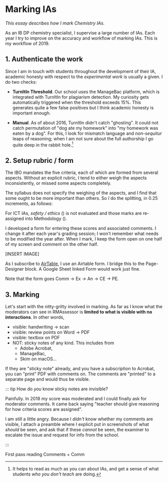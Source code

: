 # Marking IAs

*This essay describes how I mark Chemistry IAs.*

As an IB DP chemistry specialist, I supervise a large number of IAs.  Each year I try to improve on the accuracy and workflow of marking IAs.  This is my workflow of 2019.

## 1. Authenticate the work

Since I am in touch with students throughout the development of their IA, academic honesty with respect to the *experimental work* is usually a given.  I do two checks:

* **TurnItIn Threshold**.  Our school uses the ManageBac platform, which is integrated with TurnItIn for plagiarism detection.  My curiosity gets automatically triggered when the threshold exceeds 15%.  This generates quite a few false positives but I think academic honesty is important enough.

* **Manual**.  As of about 2016, TurnItIn didn't catch "ghosting".  It could not catch permutation of "dog ate my homework" into "my homework was eaten by a dog".  For this, I look for mismatch language and *non-sequitur* leaps of reasoning; when I am not sure about the full authorship I go quite deep in the rabbit hole.[^prep]

[^prep]: It helps to read as much as you can about IAs, and get a sense of what students *who you don't teach* are doing.

## 2. Setup rubric / form

The IBO mandates the five criteria, each of which are formed from several aspects.  Without an explicit rubric, I tend to either weigh the aspects inconsistently, or missed some aspects completely.

<IA-Criteria />

The syllabus does not specify the weighing of the aspects, and I find that some ought to be more important than others.  So *I* do the splitting, in 0.25 increments, as follows:

<IA-CriteriaTreemap />

For ICT IAs, *safety / ethics* () is not evaluated and those marks are re-assigned into Methodology ().

I developed a form for entering these scores and associated comments.  I change it after each year's grading session; I won't remember what needs to be modified the year after.  When I mark, I keep the form open on one half of my screen and comment on the other half.

[INSERT IMAGE]

As I subscribe to [AirTable](https://www.airtable.com), I use an Airtable form.  I bridge this to the Page-Designer block.  A Google Sheet linked Form would work just fine.

Note that the form goes Comm -> Ex -> An -> CE -> PE.

## 3. Marking

Let's start with the nitty-gritty involved in marking.  As far as I know what the moderators can see in RMAssessor is **limited to what is visible with no interactions**.  In other words,

* visible: handwriting -> scan
* visible: review points on Word -> PDF
* visible: textbox on PDF
* NOT: sticky notes of any kind. This includes from
  * Adobe Acrobat,
  * ManageBac,
  * Skim on macOS...

If they are "sticky note" already, and you have a subscription to Acrobat, you can "print" PDF with comments on. The comments are "printed" to a separate page and would thus be visible.

::: tip How do *you* know sticky notes are invisible?

Painfully.  In 2018 my score was moderated and I could finally ask for moderator comments.  It came back saying "teacher should give reasoning for how criteria scores are assigned".

I am still a little angry.  Because I *didn't* know whether my comments are visible, I attach a preamble where I explicit put in screenshots of what *should* be seen, and ask that if these *cannot* be seen, the examiner to escalate the issue and request for info from the school.

:::

First pass reading
Comments + Comm


